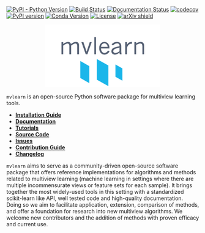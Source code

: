 

[![PyPI - Python Version](https://img.shields.io/pypi/pyversions/mvlearn.svg)](https://img.shields.io/pypi/pyversions/mvlearn.svg)
[![Build Status](https://travis-ci.com/mvlearn/mvlearn.svg?branch=master)](https://travis-ci.com/mvlearn/mvlearn)
[![Documentation Status](https://readthedocs.org/projects/mvlearn/badge/?version=latest)](https://mvlearn.readthedocs.io/en/latest/?badge=latest)
[![codecov](https://codecov.io/gh/mvlearn/mvlearn/branch/master/graph/badge.svg)](https://codecov.io/gh/mvlearn/mvlearn)
[![PyPI version](https://badge.fury.io/py/mvlearn.svg)](https://badge.fury.io/py/mvlearn)
[![Conda Version](https://img.shields.io/conda/vn/conda-forge/mvlearn.svg)](https://anaconda.org/conda-forge/mvlearn)
[![License](https://img.shields.io/badge/License-Apache%202.0-blue.svg)](https://opensource.org/licenses/Apache-2.0)
[![arXiv shield](https://img.shields.io/badge/arXiv-2005.11890-red.svg?style=flat)](https://arxiv.org/abs/2005.11890)

<p align="center">
  <img width=300 src="docs/figures/mvlearn-logo-transparent-grey.png" />
</p>

`mvlearn` is an open-source Python software package for multiview learning tools.

- [**Installation Guide**](https://mvlearn.neurodata.io/install.html)
- [**Documentation**](https://mvlearn.neurodata.io/index.html)
- [**Tutorials**](https://mvlearn.neurodata.io/tutorials.html)
- [**Source Code**](https://github.com/mvlearn/mvlearn/tree/master/mvlearn)
- [**Issues**](https://github.com/mvlearn/mvlearn/issues)
- [**Contribution Guide**](https://mvlearn.neurodata.io/contributing.html)
- [**Changelog**](https://mvlearn.neurodata.io/changelog.html)

`mvlearn` aims to serve as a community-driven open-source software package that offers reference implementations for algorithms and methods related to multiview learning (machine learning in settings where there are multiple incommensurate views or feature sets for each sample). It brings together the most widely-used tools in this setting with a standardized scikit-learn like API, well tested code and high-quality documentation. Doing so we aim to facilitate application, extension, comparison of methods, and offer a foundation for research into new multiview algorithms. We welcome new contributors and the addition of methods with proven efficacy and current use.
